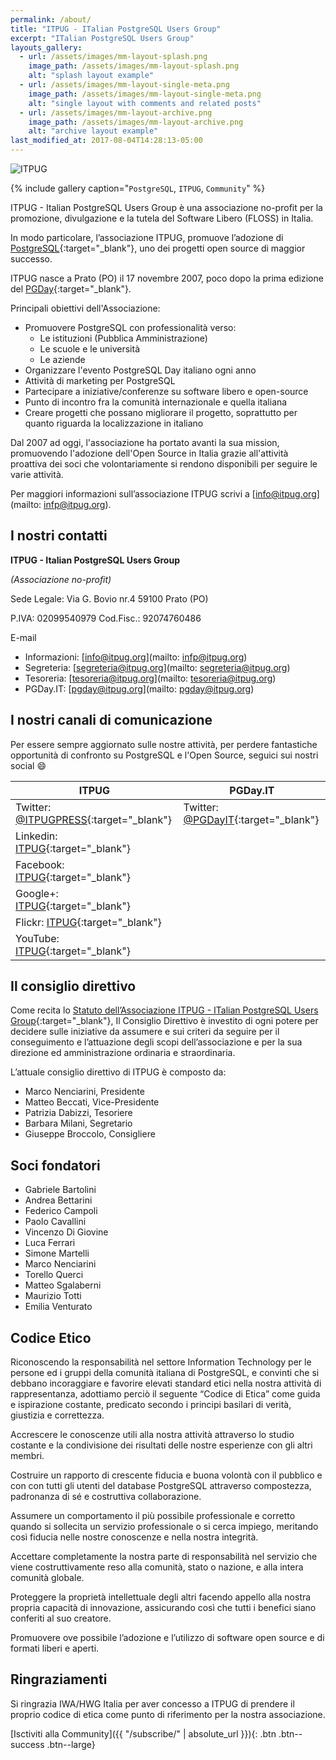 ```yaml
---
permalink: /about/
title: "ITPUG - ITalian PostgreSQL Users Group"
excerpt: "ITalian PostgreSQL Users Group"
layouts_gallery:
  - url: /assets/images/mm-layout-splash.png
    image_path: /assets/images/mm-layout-splash.png
    alt: "splash layout example"
  - url: /assets/images/mm-layout-single-meta.png
    image_path: /assets/images/mm-layout-single-meta.png
    alt: "single layout with comments and related posts"
  - url: /assets/images/mm-layout-archive.png
    image_path: /assets/images/mm-layout-archive.png
    alt: "archive layout example"
last_modified_at: 2017-08-04T14:28:13-05:00
---
```


![ITPUG]({{site.baseurl}}/assets/images/ITPUG.jpg)

{% include gallery caption="`PostgreSQL`, `ITPUG`, `Community`" %}

ITPUG - Italian PostgreSQL Users Group è una associazione no-profit per la promozione, divulgazione e la tutela del Software Libero (FLOSS) in Italia.

In modo particolare, l’associazione ITPUG, promuove l’adozione di [PostgreSQL](https://www.postgresql.org/){:target="_blank"}, uno dei progetti open source di maggior successo.

ITPUG nasce a Prato (PO) il 17 novembre 2007, poco dopo la prima edizione del [PGDay](https://pgday.it/){:target="_blank"}.

Principali obiettivi dell'Associazione:
* Promuovere PostgreSQL con professionalità verso:
  * Le istituzioni (Pubblica Amministrazione)
  * Le scuole e le università
  * Le aziende
* Organizzare l'evento PostgreSQL Day italiano ogni anno
* Attività di marketing per PostgreSQL
* Partecipare a iniziative/conferenze su software libero e open-source
* Punto di incontro fra la comunità internazionale e quella italiana
* Creare progetti che possano migliorare il progetto, soprattutto per quanto riguarda la localizzazione in italiano

Dal 2007 ad oggi, l'associazione ha portato avanti la sua  mission, promuovendo l'adozione dell'Open Source in Italia grazie all'attività proattiva dei soci che volontariamente si rendono disponibili per seguire le varie attività.

Per maggiori informazioni sull’associazione ITPUG scrivi a [info@itpug.org](mailto: infp@itpug.org).

## I nostri contatti

**ITPUG - Italian PostgreSQL Users Group**

*(Associazione no-profit)*

Sede Legale: Via G. Bovio nr.4 59100 Prato (PO)

P.IVA: 02099540979 Cod.Fisc.: 92074760486

E-mail

* Informazioni: [info@itpug.org](mailto: infp@itpug.org)
* Segreteria: [segreteria@itpug.org](mailto: segreteria@itpug.org)
* Tesoreria: [tesoreria@itpug.org](mailto: tesoreria@itpug.org)
* PGDay.IT: [pgday@itpug.org](mailto: pgday@itpug.org)

## I nostri canali di comunicazione

Per essere sempre aggiornato sulle nostre attività, per perdere fantastiche opportunità di confronto su PostgreSQL e l'Open Source, seguici sui nostri social :smile:

| ITPUG                                       | PGDay.IT                                         |
| ------------------------------------------- | ----------------------------------------------------- |
| Twitter: [@ITPUGPRESS](https://twitter.com/ITPUGPRESS){:target="_blank"} | Twitter: [@PGDayIT](https://twitter.com/PGDayIT){:target="_blank"} |
| Linkedin: [ITPUG](https://www.linkedin.com/company/itpug){:target="_blank"} |  |
| Facebook: [ITPUG](https://www.facebook.com/ITPUG/){:target="_blank"} |  |
| Google+: [ITPUG](https://plus.google.com/114060631874544975126){:target="_blank"} |  |
| Flickr: [ITPUG](http://www.flickr.com/itpug){:target="_blank"} | |
| YouTube: [ITPUG](https://www.youtube.com/channel/UCAJ1P67u3qQyLpLm5bvPNPw){:target="_blank"}| |

## Il consiglio direttivo

Come recita lo [Statuto dell’Associazione ITPUG - ITalian PostgreSQL Users Group]({{site.baseurl}}/assets/statuto.pdf){:target="_blank"}, Il Consiglio Direttivo è investito di ogni potere per decidere sulle iniziative da assumere e sui criteri da seguire per il conseguimento e l’attuazione degli scopi dell’associazione e per la sua direzione ed amministrazione ordinaria e straordinaria.

L’attuale consiglio direttivo di ITPUG è composto da:

* Marco Nenciarini, Presidente
* Matteo Beccati, Vice-Presidente
* Patrizia Dabizzi, Tesoriere
* Barbara Milani, Segretario
* Giuseppe Broccolo, Consigliere

## Soci fondatori

* Gabriele Bartolini
* Andrea Bettarini
* Federico Campoli
* Paolo Cavallini
* Vincenzo Di Giovine
* Luca Ferrari
* Simone Martelli
* Marco Nenciarini
* Torello Querci
* Matteo Sgalaberni
* Maurizio Totti
* Emilia Venturato


## Codice Etico

Riconoscendo la responsabilità nel settore Information Technology per le persone ed i gruppi della comunità italiana di PostgreSQL, e convinti che si debbano incoraggiare e favorire elevati standard etici nella nostra attività di rappresentanza, adottiamo perciò il seguente “Codice di Etica” come guida e ispirazione costante, predicato secondo i principi basilari di verità, giustizia e correttezza.

Accrescere le conoscenze utili alla nostra attività attraverso lo studio costante e la condivisione dei risultati delle nostre esperienze con gli altri membri.

Costruire un rapporto di crescente fiducia e buona volontà con il pubblico e con con tutti gli utenti del database PostgreSQL attraverso compostezza, padronanza di sé e costruttiva collaborazione.

Assumere un comportamento il più possibile professionale e corretto quando si sollecita un servizio professionale o si cerca impiego, meritando così fiducia nelle nostre conoscenze e nella nostra integrità.

Accettare completamente la nostra parte di responsabilità nel servizio che viene costruttivamente reso alla comunità, stato o nazione, e alla intera comunità globale.

Proteggere la proprietà intellettuale degli altri facendo appello alla nostra propria capacità di innovazione, assicurando così che tutti i benefici siano conferiti al suo creatore.

Promuovere ove possibile l’adozione e l’utilizzo di software open source e di formati liberi e aperti.

## Ringraziamenti

Si ringrazia IWA/HWG Italia per aver concesso a ITPUG di prendere il proprio codice di etica come punto di riferimento per la nostra associazione.

[Isctiviti alla Community]({{ "/subscribe/" | absolute_url }}){: .btn .btn--success .btn--large}
